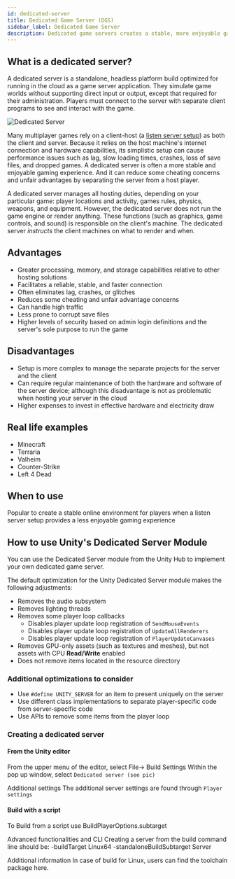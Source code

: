 ```yaml
---
id: dedicated-server
title: Dedicated Game Server (DGS)
sidebar_label: Dedicated Game Server
description: Dedicated game servers creates a stable, more enjoyable gaming experience for your players.
---
```


<!-- Doc Note to self: Include content from Sam's DGS comments in Slack. See DM from him.-->

## What is a dedicated server?

A dedicated server is a standalone, headless platform build optimized for running in the cloud as a game server application. They simulate game worlds without supporting direct input or output, except that required for their administration. Players must connect to the server with separate client programs to see and interact with the game.

![Dedicated Server](/img/ded_server.png)

Many multiplayer games rely on a client-host (a [listen server setup](listenserver.md)) as both the client and server. Because it relies on the host machine's internet connection and hardware capabilities, its simplistic setup can cause performance issues such as lag, slow loading times, crashes, loss of save files, and dropped games. A dedicated server is often a more stable and enjoyable gaming experience. And it can reduce some cheating concerns and unfair advantages by separating the server from a host player.

A dedicated server manages all hosting duties, depending on your particular game: player locations and activity, games rules, physics, weapons, and equipment. However, the dedicated server does not run the game engine or render anything. These functions (such as graphics, game controls, and sound) is responsible on the client's machine. The dedicated server _instructs_ the client machines on what to render and when.

## Advantages

* Greater processing, memory, and storage capabilities relative to other hosting solutions
* Facilitates a reliable, stable, and faster connection
* Often eliminates lag, crashes, or glitches
* Reduces some cheating and unfair advantage concerns
* Can handle high traffic
* Less prone to corrupt save files
* Higher levels of security based on admin login definitions and the server's sole purpose to run the game

## Disadvantages

* Setup is more complex to manage the separate projects for the server and the client 
* Can require regular maintenance of both the hardware and software of the server device; although this disadvantage is not as problematic when hosting your server in the cloud
* Higher expenses to invest in effective hardware and electricity draw

## Real life examples

* Minecraft
* Terraria
* Valheim
* Counter-Strike
* Left 4 Dead

## When to use

Popular to create a stable online environment for players when a listen server setup provides a less enjoyable gaming experience

## How to use Unity's Dedicated Server Module

You can use the Dedicated Server module from the Unity Hub to implement your own dedicated game server.

The default optimization for the Unity Dedicated Server module makes the following adjustments:
* Removes the audio subsystem
* Removes lighting threads
* Removes some player loop callbacks
  * Disables player update loop registration of `SendMouseEvents`
  * Disables player update loop registration of `UpdateAllRenderers`
  * Disables player update loop registration of `PlayerUpdateCanvases`
* Removes GPU-only assets (such as textures and meshes), but not assets with CPU **Read/Write** enabled
* Does not remove items located in the resource directory

### Additional optimizations to consider

* Use `#define UNITY_SERVER` for an item to present uniquely on the server <!-- I'd like to expand on how to do this-->
* Use different class implementations to separate player-specific code from server-specific code
* Use APIs to remove some items from the player loop <!--I'd like to add some specifics about this as well -->

### Creating a dedicated server

<!--Prerequisites to consider-->

#### From the Unity editor
From the upper menu of the editor, select File→ Build Settings 
Within the pop up window, select `Dedicated server (see pic)` 

Additional settings <!--Do these settings apply to both methods (editor and script?)-->
The additional server settings are found through `Player settings` 

#### Build with a script

To Build from a script use BuildPlayerOptions.subtarget

Advanced functionalities and CLI 
Creating a server from the build command line should be:
-buildTarget Linux64 -standaloneBuildSubtarget Server

Additional information
In case of build for Linux, users can find the toolchain package here.

<!--
Documentation note: Limiting the following content until we determine as a product to provide options outside of a Unity provided option.

### Option B: A Dedicated Gaming Server Provider

### Option C: Custom Dedicated Server

## Netcode and dedicated servers
-->